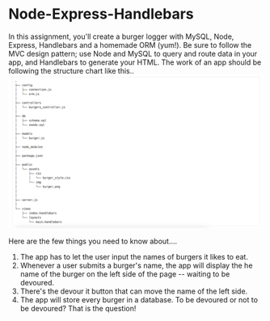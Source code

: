 # Node-Express-Handlebars
In this assignment, you'll create a burger logger with MySQL, Node, Express, Handlebars and a homemade ORM (yum!). Be sure to follow the MVC design pattern; use Node and MySQL to query and route data in your app, and Handlebars to generate your HTML.
The work of an app should be following the structure chart like this..
![Alt text](Node-Express-Handlebars.png "Screen Shot")

Here are the few things you need to know about....
1. The app has to let the user input the names of burgers it likes to eat.
2. Whenever a user submits a burger's name, the app will display the he name of the burger on the left side of the page -- waiting to be devoured.
3. There's the devour it button that can move the name of the left side.
4. The app will store every burger in a database. To be devoured or not to be devoured? That is the question!
